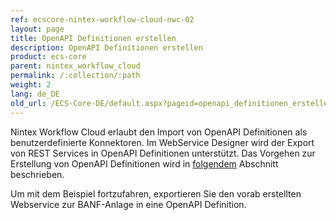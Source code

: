 ```yaml
---
ref: ecscore-nintex-workflow-cloud-nwc-02
layout: page
title: OpenAPI Definitionen erstellen
description: OpenAPI Definitionen erstellen
product: ecs-core
parent: nintex_workflow_cloud
permalink: /:collection/:path
weight: 2
lang: de_DE
old_url: /ECS-Core-DE/default.aspx?pageid=openapi_definitionen_erstellen
---
```


Nintex Workflow Cloud erlaubt den Import von OpenAPI Definitionen als benutzerdefinierte Konnektoren. Im WebService Designer wird der Export von REST Services in OpenAPI Definitionen unterstützt. Das Vorgehen zur Erstellung von OpenAPI Definitionen wird in [folgendem](../../webservices/openapi_definitionen) Abschnitt beschrieben.  

Um mit dem Beispiel fortzufahren, exportieren Sie den vorab erstellten Webservice zur BANF-Anlage in eine OpenAPI Definition. 


